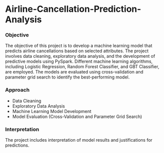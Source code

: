 # Airline-Cancellation-Prediction-Analysis
### Objective
The objective of this project is to develop a machine learning model that predicts airline cancellations based on selected attributes. The project involves data cleaning, exploratory data analysis, and the development of predictive models using PySpark. Different machine learning algorithms, including Logistic Regression, Random Forest Classifier, and GBT Classifier, are employed. The models are evaluated using cross-validation and parameter grid search to identify the best-performing model.

### Approach
- Data Cleaning
- Exploratory Data Analysis
- Machine Learning Model Development
- Model Evaluation (Cross-Validation and Parameter Grid Search)

### Interpretation
The project includes interpretation of model results and justifications for predictions.
